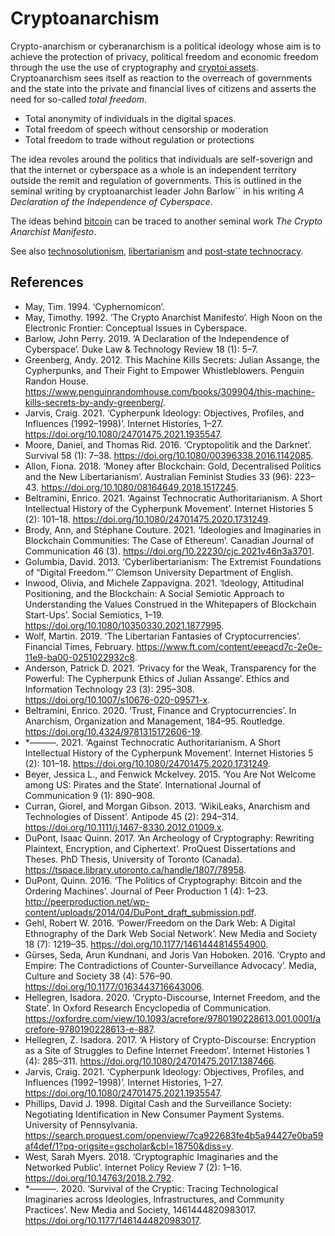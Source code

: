 # Cryptoanarchism
Crypto-anarchism or cyberanarchism is a political ideology whose aim is to achieve the protection of privacy, political freedom and economic freedom through the use the use of cryptography and [cryptoi assets](../cryptoasset.md). Cryptoanarchism sees itself as reaction to the overreach of governments and the state into the private and financial lives of citizens and asserts the need for so-called *total freedom*. 

* Total anonymity of individuals in the digital spaces.
* Total freedom of speech without censorship or moderation
* Total freedom to trade without regulation or protections

The idea revoles around the politics that individuals are self-soverign and that the internet or cyberspace as a whole is an independent territory outside the remit and regulation of governments. This is outlined in the seminal writing by cryptoanarchist leader John Barlow``
in his writing *A Declaration of the Independence of Cyberspace*.

The ideas behind [bitcoin](../bitcoin.md) can be traced to another seminal work *The Crypto Anarchist Manifesto*.

See also [technosolutionism](technosolutionism.md), [libertarianism](libertarianism.md) and [post-state technocracy](../../notes/post-state-technocracy.md).

## References
* May, Tim. 1994. ‘Cyphernomicon’.
* May, Timothy. 1992. ‘The Crypto Anarchist Manifesto’. High Noon on the Electronic Frontier: Conceptual Issues in Cyberspace.
* Barlow, John Perry. 2019. ‘A Declaration of the Independence of Cyberspace’. Duke Law & Technology Review 18 (1): 5–7.
* Greenberg, Andy. 2012. This Machine Kills Secrets: Julian Assange, the Cypherpunks, and Their Fight to Empower Whistleblowers. Penguin Randon House. https://www.penguinrandomhouse.com/books/309904/this-machine-kills-secrets-by-andy-greenberg/.
* Jarvis, Craig. 2021. ‘Cypherpunk Ideology: Objectives, Profiles, and Influences (1992–1998)’. Internet Histories, 1–27. https://doi.org/10.1080/24701475.2021.1935547.
* Moore, Daniel, and Thomas Rid. 2016. ‘Cryptopolitik and the Darknet’. Survival 58 (1): 7–38. https://doi.org/10.1080/00396338.2016.1142085.
* Allon, Fiona. 2018. ‘Money after Blockchain: Gold, Decentralised Politics and the New Libertarianism’. Australian Feminist Studies 33 (96): 223–43. https://doi.org/10.1080/08164649.2018.1517245.
* Beltramini, Enrico. 2021. ‘Against Technocratic Authoritarianism. A Short Intellectual History of the Cypherpunk Movement’. Internet Histories 5 (2): 101–18. https://doi.org/10.1080/24701475.2020.1731249.
* Brody, Ann, and Stéphane Couture. 2021. ‘Ideologies and Imaginaries in Blockchain Communities: The Case of Ethereum’. Canadian Journal of Communication 46 (3). https://doi.org/10.22230/cjc.2021v46n3a3701.
* Golumbia, David. 2013. ‘Cyberlibertarianism: The Extremist Foundations of “Digital Freedom.”’ Clemson University Department of English.
* Inwood, Olivia, and Michele Zappavigna. 2021. ‘Ideology, Attitudinal Positioning, and the Blockchain: A Social Semiotic Approach to Understanding the Values Construed in the Whitepapers of Blockchain Start-Ups’. Social Semiotics, 1–19. https://doi.org/10.1080/10350330.2021.1877995.
* Wolf, Martin. 2019. ‘The Libertarian Fantasies of Cryptocurrencies’. Financial Times, February. https://www.ft.com/content/eeeacd7c-2e0e-11e9-ba00-0251022932c8.
* Anderson, Patrick D. 2021. ‘Privacy for the Weak, Transparency for the Powerful: The Cypherpunk Ethics of Julian Assange’. Ethics and Information Technology 23 (3): 295–308. https://doi.org/10.1007/s10676-020-09571-x.
* Beltramini, Enrico. 2020. ‘Trust, Finance and Cryptocurrencies’. In Anarchism, Organization and Management, 184–95. Routledge. https://doi.org/10.4324/9781315172606-19.
* *———. 2021. ‘Against Technocratic Authoritarianism. A Short Intellectual History of the Cypherpunk Movement’. Internet Histories 5 (2): 101–18. https://doi.org/10.1080/24701475.2020.1731249.
* Beyer, Jessica L., and Fenwick Mckelvey. 2015. ‘You Are Not Welcome among US: Pirates and the State’. International Journal of Communication 9 (1): 890–908.
* Curran, Giorel, and Morgan Gibson. 2013. ‘WikiLeaks, Anarchism and Technologies of Dissent’. Antipode 45 (2): 294–314. https://doi.org/10.1111/j.1467-8330.2012.01009.x.
* DuPont, Isaac Quinn. 2017. ‘An Archeology of Cryptography: Rewriting Plaintext, Encryption, and Ciphertext’. ProQuest Dissertations and Theses. PhD Thesis, University of Toronto (Canada). https://tspace.library.utoronto.ca/handle/1807/78958.
* DuPont, Quinn. 2016. ‘The Politics of Cryptography: Bitcoin and the Ordering Machines’. Journal of Peer Production 1 (4): 1–23. http://peerproduction.net/wp-content/uploads/2014/04/DuPont_draft_submission.pdf.
* Gehl, Robert W. 2016. ‘Power/Freedom on the Dark Web: A Digital Ethnography of the Dark Web Social Network’. New Media and Society 18 (7): 1219–35. https://doi.org/10.1177/1461444814554900.
* Gürses, Seda, Arun Kundnani, and Joris Van Hoboken. 2016. ‘Crypto and Empire: The Contradictions of Counter-Surveillance Advocacy’. Media, Culture and Society 38 (4): 576–90. https://doi.org/10.1177/0163443716643006.
* Hellegren, Isadora. 2020. ‘Crypto-Discourse, Internet Freedom, and the State’. In Oxford Research Encyclopedia of Communication. https://oxfordre.com/view/10.1093/acrefore/9780190228613.001.0001/acrefore-9780190228613-e-887.
* Hellegren, Z. Isadora. 2017. ‘A History of Crypto-Discourse: Encryption as a Site of Struggles to Define Internet Freedom’. Internet Histories 1 (4): 285–311. https://doi.org/10.1080/24701475.2017.1387466.
* Jarvis, Craig. 2021. ‘Cypherpunk Ideology: Objectives, Profiles, and Influences (1992–1998)’. Internet Histories, 1–27. https://doi.org/10.1080/24701475.2021.1935547.
* Phillips, David J. 1998. Digital Cash and the Surveillance Society: Negotiating Identification in New Consumer Payment Systems. University of Pennsylvania. https://search.proquest.com/openview/7ca922683fe4b5a94427e0ba59af4def/1?pq-origsite=gscholar&cbl=18750&diss=y.
* West, Sarah Myers. 2018. ‘Cryptographic Imaginaries and the Networked Public’. Internet Policy Review 7 (2): 1–16. https://doi.org/10.14763/2018.2.792.
* *———. 2020. ‘Survival of the Cryptic: Tracing Technological Imaginaries across Ideologies, Infrastructures, and Community Practices’. New Media and Society, 1461444820983017. https://doi.org/10.1177/1461444820983017.